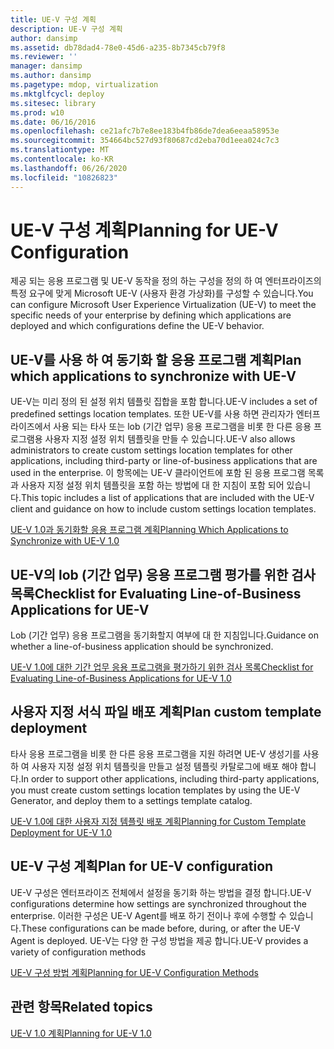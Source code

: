 ```yaml
---
title: UE-V 구성 계획
description: UE-V 구성 계획
author: dansimp
ms.assetid: db78dad4-78e0-45d6-a235-8b7345cb79f8
ms.reviewer: ''
manager: dansimp
ms.author: dansimp
ms.pagetype: mdop, virtualization
ms.mktglfcycl: deploy
ms.sitesec: library
ms.prod: w10
ms.date: 06/16/2016
ms.openlocfilehash: ce21afc7b7e8ee183b4fb86de7dea6eeaa58953e
ms.sourcegitcommit: 354664bc527d93f80687cd2eba70d1eea024c7c3
ms.translationtype: MT
ms.contentlocale: ko-KR
ms.lasthandoff: 06/26/2020
ms.locfileid: "10826823"
---
```

# <span data-ttu-id="79f05-103">UE-V 구성 계획</span><span class="sxs-lookup"><span data-stu-id="79f05-103">Planning for UE-V Configuration</span></span>


<span data-ttu-id="79f05-104">제공 되는 응용 프로그램 및 UE-V 동작을 정의 하는 구성을 정의 하 여 엔터프라이즈의 특정 요구에 맞게 Microsoft UE-V (사용자 환경 가상화)를 구성할 수 있습니다.</span><span class="sxs-lookup"><span data-stu-id="79f05-104">You can configure Microsoft User Experience Virtualization (UE-V) to meet the specific needs of your enterprise by defining which applications are deployed and which configurations define the UE-V behavior.</span></span>

## <span data-ttu-id="79f05-105">UE-V를 사용 하 여 동기화 할 응용 프로그램 계획</span><span class="sxs-lookup"><span data-stu-id="79f05-105">Plan which applications to synchronize with UE-V</span></span>


<span data-ttu-id="79f05-106">UE-V는 미리 정의 된 설정 위치 템플릿 집합을 포함 합니다.</span><span class="sxs-lookup"><span data-stu-id="79f05-106">UE-V includes a set of predefined settings location templates.</span></span> <span data-ttu-id="79f05-107">또한 UE-V를 사용 하면 관리자가 엔터프라이즈에서 사용 되는 타사 또는 lob (기간 업무) 응용 프로그램을 비롯 한 다른 응용 프로그램용 사용자 지정 설정 위치 템플릿을 만들 수 있습니다.</span><span class="sxs-lookup"><span data-stu-id="79f05-107">UE-V also allows administrators to create custom settings location templates for other applications, including third-party or line-of-business applications that are used in the enterprise.</span></span> <span data-ttu-id="79f05-108">이 항목에는 UE-V 클라이언트에 포함 된 응용 프로그램 목록과 사용자 지정 설정 위치 템플릿을 포함 하는 방법에 대 한 지침이 포함 되어 있습니다.</span><span class="sxs-lookup"><span data-stu-id="79f05-108">This topic includes a list of applications that are included with the UE-V client and guidance on how to include custom settings location templates.</span></span>

[<span data-ttu-id="79f05-109">UE-V 1.0과 동기화할 응용 프로그램 계획</span><span class="sxs-lookup"><span data-stu-id="79f05-109">Planning Which Applications to Synchronize with UE-V 1.0</span></span>](planning-which-applications-to-synchronize-with-ue-v-10.md)

## <span data-ttu-id="79f05-110">UE-V의 lob (기간 업무) 응용 프로그램 평가를 위한 검사 목록</span><span class="sxs-lookup"><span data-stu-id="79f05-110">Checklist for Evaluating Line-of-Business Applications for UE-V</span></span>


<span data-ttu-id="79f05-111">Lob (기간 업무) 응용 프로그램을 동기화할지 여부에 대 한 지침입니다.</span><span class="sxs-lookup"><span data-stu-id="79f05-111">Guidance on whether a line-of-business application should be synchronized.</span></span>

[<span data-ttu-id="79f05-112">UE-V 1.0에 대한 기간 업무 응용 프로그램을 평가하기 위한 검사 목록</span><span class="sxs-lookup"><span data-stu-id="79f05-112">Checklist for Evaluating Line-of-Business Applications for UE-V 1.0</span></span>](checklist-for-evaluating-line-of-business-applications-for-ue-v-10.md)

## <span data-ttu-id="79f05-113">사용자 지정 서식 파일 배포 계획</span><span class="sxs-lookup"><span data-stu-id="79f05-113">Plan custom template deployment</span></span>


<span data-ttu-id="79f05-114">타사 응용 프로그램을 비롯 한 다른 응용 프로그램을 지원 하려면 UE-V 생성기를 사용 하 여 사용자 지정 설정 위치 템플릿을 만들고 설정 템플릿 카탈로그에 배포 해야 합니다.</span><span class="sxs-lookup"><span data-stu-id="79f05-114">In order to support other applications, including third-party applications, you must create custom settings location templates by using the UE-V Generator, and deploy them to a settings template catalog.</span></span>

[<span data-ttu-id="79f05-115">UE-V 1.0에 대한 사용자 지정 템플릿 배포 계획</span><span class="sxs-lookup"><span data-stu-id="79f05-115">Planning for Custom Template Deployment for UE-V 1.0</span></span>](planning-for-custom-template-deployment-for-ue-v-10.md)

## <span data-ttu-id="79f05-116">UE-V 구성 계획</span><span class="sxs-lookup"><span data-stu-id="79f05-116">Plan for UE-V configuration</span></span>


<span data-ttu-id="79f05-117">UE-V 구성은 엔터프라이즈 전체에서 설정을 동기화 하는 방법을 결정 합니다.</span><span class="sxs-lookup"><span data-stu-id="79f05-117">UE-V configurations determine how settings are synchronized throughout the enterprise.</span></span> <span data-ttu-id="79f05-118">이러한 구성은 UE-V Agent를 배포 하기 전이나 후에 수행할 수 있습니다.</span><span class="sxs-lookup"><span data-stu-id="79f05-118">These configurations can be made before, during, or after the UE-V Agent is deployed.</span></span> <span data-ttu-id="79f05-119">UE-V는 다양 한 구성 방법을 제공 합니다.</span><span class="sxs-lookup"><span data-stu-id="79f05-119">UE-V provides a variety of configuration methods</span></span>

[<span data-ttu-id="79f05-120">UE-V 구성 방법 계획</span><span class="sxs-lookup"><span data-stu-id="79f05-120">Planning for UE-V Configuration Methods</span></span>](planning-for-ue-v-configuration-methods.md)

## <span data-ttu-id="79f05-121">관련 항목</span><span class="sxs-lookup"><span data-stu-id="79f05-121">Related topics</span></span>


[<span data-ttu-id="79f05-122">UE-V 1.0 계획</span><span class="sxs-lookup"><span data-stu-id="79f05-122">Planning for UE-V 1.0</span></span>](planning-for-ue-v-10.md)

 

 





